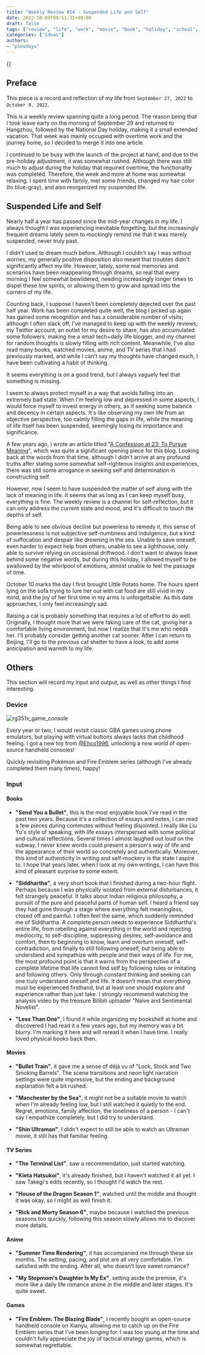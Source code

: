```yaml
---
title: "Weekly Review #14 - Suspended Life and Self"
date: 2022-10-09T09:51:31+08:00
draft: false
tags: ["review", "life", "work", "movie", "book", "holiday", "school", "memory", "game", "cat", "ego"]
categories: ["Ideas"]
authors:
- "pseudoyu"
---
```


{{<audio src="audios/here_after_us.mp3" caption="'Here After Us - Mayday'" >}}

## Preface

This piece is a record and reflection of my life from `September 27, 2022` to `October 9, 2022`.

This is a weekly review spanning quite a long period. The reason being that I took leave early on the morning of September 29 and returned to Hangzhou, followed by the National Day holiday, making it a small extended vacation. That week was mainly occupied with overtime work and the journey home, so I decided to merge it into one article.

I continued to be busy with the launch of the project at hand, and due to the pre-holiday adjustment, it was somewhat rushed. Although there was still much to adjust during the holiday that required overtime, the functionality was completed. Therefore, the week and more at home was somewhat relaxing. I spent time with family, met some friends, changed my hair color (to blue-gray), and also reorganized my suspended life.

## Suspended Life and Self

Nearly half a year has passed since the mid-year changes in my life. I always thought I was experiencing inevitable forgetting, but the increasingly frequent dreams lately seem to mockingly remind me that it was merely suspended, never truly past.

I didn't used to dream much before. Although I couldn't say I was without worries, my generally positive disposition also meant that troubles didn't significantly affect my life. However, lately, some real memories and scenarios have been reappearing through dreams, so real that every morning I feel somewhat bewildered, needing increasingly longer times to dispel these low spirits, or allowing them to grow and spread into the corners of my life.

Counting back, I suppose I haven't been completely dejected over the past half year. Work has been completed quite well, the blog I picked up again has gained some recognition and has a considerable number of visits; although I often slack off, I've managed to keep up with the weekly reviews; my Twitter account, an outlet for my desire to share, has also accumulated some followers, making me a small tech+daily life blogger, and my channel for random thoughts is slowly filling with rich content. Meanwhile, I've also read many books, watched movies, anime, and TV series that I had previously marked, and while I can't say my thoughts have changed much, I have been cultivating a habit of thinking.

It seems everything is on a good trend, but I always vaguely feel that something is missing.

I seem to always protect myself in a way that avoids falling into an extremely bad state. When I'm feeling low and depressed in some aspects, I would force myself to invest energy in others, as if seeking some balance and decency in certain aspects. It's like observing my own life from an objective perspective, too calmly filling the gaps in life, while the meaning of life itself has been suspended, seemingly losing its importance and significance.

A few years ago, I wrote an article titled "[A Confession at 23: To Pursue Meaning](https://www.pseudoyu.com/en/2020/06/06/yearly_review_23/)", which was quite a significant opening piece for this blog. Looking back at the words from that time, although I didn't arrive at any profound truths after stating some somewhat self-righteous insights and experiences, there was still some arrogance in seeking self and determination in constructing self.

However, now I seem to have suspended the matter of self along with the lack of meaning in life. It seems that as long as I can keep myself busy, everything is fine. The weekly review is a channel for self-reflection, but it can only address the current state and mood, and it's difficult to touch the depths of self.

Being able to see obvious decline but powerless to remedy it, this sense of powerlessness is not subjective self-numbness and indulgence, but a kind of suffocation and despair like drowning in the sea. Unable to save oneself, even harder to expect help from others, unable to see a lighthouse, only able to survive relying on occasional driftwood. I don't want to always leave behind some negative words, but during this holiday, I allowed myself to be swallowed by the whirlpool of emotions, almost unable to feel the passage of time.

October 10 marks the day I first brought Little Potato home. The hours spent lying on the sofa trying to lure her out with cat food are still vivid in my mind, and the joy of her first time in my arms is unforgettable. As this date approaches, I only feel increasingly sad.

Raising a cat is probably something that requires a lot of effort to do well. Originally, I thought more that we were taking care of the cat, giving her a comfortable living environment, but now I realize that it's me who needs her. I'll probably consider getting another cat sooner. After I can return to Beijing, I'll go to the previous cat shelter to have a look, to add some anticipation and warmth to my life.

## Others

This section will record my input and output, as well as other things I find interesting.

### Device

![rg351v_game_console](https://image.pseudoyu.com/images/rg351v_game_console.jpg)

Every year or two, I would revisit classic GBA games using phone emulators, but playing with virtual buttons always lacks that childhood feeling. I got a new toy from [@Ehco1996](https://twitter.com/Ehco1996), unlocking a new world of open-source handheld consoles!

Quickly revisiting Pokémon and Fire Emblem series (although I've already completed them many times), happy!

### Input

#### Books

- **"Send You a Bullet"**, this is the most enjoyable book I've read in the past two years. Because it's a collection of essays and notes, I can read a few pieces during commutes without feeling disjointed. I really like Liu Yu's style of speaking, with life essays interspersed with some political and cultural reflections. Several times I almost laughed out loud on the subway. I never knew words could present a person's way of life and the appearance of their world so concretely and authentically. Moreover, this kind of authenticity in writing and self-mockery is the state I aspire to. I hope that years later, when I look at my own writings, I can have this kind of pleasant surprise to some extent.

- **"Siddhartha"**, a very short book that I finished during a two-hour flight. Perhaps because I was physically isolated from external disturbances, it felt strangely peaceful. It talks about Indian religious philosophy, a pursuit of the pure and peaceful parts of human self. I heard a friend say they had gone through a stage where everything felt meaningless, closed off and painful. I often feel the same, which suddenly reminded me of Siddhartha. A complete person needs to experience Siddhartha's entire life, from rebelling against everything in the world and rejecting mediocrity, to self-discipline, suppressing desires, self-avoidance and comfort, then to beginning to know, learn and overturn oneself, self-contradiction, and finally to still following oneself, but being able to understand and sympathize with people and their ways of life. For me, the most profound point is that it warns from the perspective of a complete lifetime that life cannot find self by following rules or imitating and following others. Only through constant thinking and seeking can one truly understand oneself and life. It doesn't mean that everything must be experienced firsthand, but at least one should explore and experience rather than just take. I strongly recommend watching the analysis video by the treasure Bilibili uploader "Naive and Sentimental Novelist".

- **"Less Than One"**, I found it while organizing my bookshelf at home and discovered I had read it a few years ago, but my memory was a bit blurry. I'm marking it here and will reread it when I have time. I really loved physical books back then.

#### Movies

- **"Bullet Train"**, it gave me a sense of déjà vu of "Lock, Stock and Two Smoking Barrels". The scene transitions and neon light narration settings were quite impressive, but the ending and background explanation felt a bit rushed.

- **"Manchester by the Sea"**, it might not be a suitable movie to watch when I'm already feeling low, but I still watched it quietly to the end. Regret, emotions, family affection, the loneliness of a person - I can't say I empathize completely, but I did try to understand.

- **"Shin Ultraman"**, I didn't expect to still be able to watch an Ultraman movie, it still has that familiar feeling.

#### TV Series

- **"The Terminal List"**, saw a recommendation, just started watching.

- **"Kieta Hatsukoi"**, it's already finished, but I haven't watched it all yet. I saw Takegi's edits recently, so I thought I'd watch the rest.

- **"House of the Dragon Season 1"**, watched until the middle and thought it was okay, so I might as well finish it.

- **"Rick and Morty Season 6"**, maybe because I watched the previous seasons too quickly, following this season slowly allows me to discover more details.

#### Anime

- **"Summer Time Rendering"**, it has accompanied me through these six months. The setting, pacing, and plot are all very comfortable. I'm satisfied with the ending. After all, who doesn't love sweet romance?

- **"My Stepmom's Daughter Is My Ex"**, setting aside the premise, it's more like a daily life romance anime in the middle and later stages. It's quite sweet.

#### Games

- **"Fire Emblem: The Blazing Blade"**, I recently bought an open-source handheld console on Xianyu, allowing me to catch up on the Fire Emblem series that I've been longing for. I was too young at the time and couldn't fully appreciate the joy of tactical strategy games, which is somewhat regrettable.
